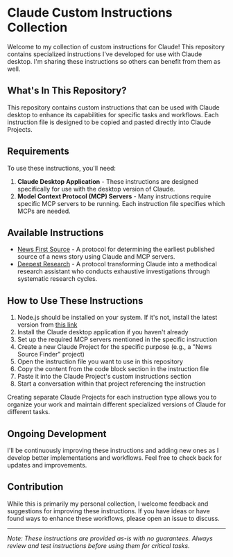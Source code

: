 # Claude Custom Instructions Collection

Welcome to my collection of custom instructions for Claude! This repository contains specialized instructions I've developed for use with Claude desktop. I'm sharing these instructions so others can benefit from them as well.

## What's In This Repository?

This repository contains custom instructions that can be used with Claude desktop to enhance its capabilities for specific tasks and workflows. Each instruction file is designed to be copied and pasted directly into Claude Projects.

## Requirements

To use these instructions, you'll need:

1. **Claude Desktop Application** - These instructions are designed specifically for use with the desktop version of Claude.
2. **Model Context Protocol (MCP) Servers** - Many instructions require specific MCP servers to be running. Each instruction file specifies which MCPs are needed.

## Available Instructions

- [News First Source](./News-First-Source.md) - A protocol for determining the earliest published source of a news story using Claude and MCP servers.
- [Deepest Research](./Deepest-Research.md) - A protocol transforming Claude into a methodical research assistant who conducts exhaustive investigations through systematic research cycles.

## How to Use These Instructions

1. Node.js should be installed on your system. If it's not, install the latest version from [this link](https://nodejs.org/en/download)
2. Install the Claude desktop application if you haven't already
3. Set up the required MCP servers mentioned in the specific instruction
4. Create a new Claude Project for the specific purpose (e.g., a "News Source Finder" project)
5. Open the instruction file you want to use in this repository
6. Copy the content from the code block section in the instruction file
7. Paste it into the Claude Project's custom instructions section
8. Start a conversation within that project referencing the instruction

Creating separate Claude Projects for each instruction type allows you to organize your work and maintain different specialized versions of Claude for different tasks.

## Ongoing Development

I'll be continuously improving these instructions and adding new ones as I develop better implementations and workflows. Feel free to check back for updates and improvements.

## Contribution

While this is primarily my personal collection, I welcome feedback and suggestions for improving these instructions. If you have ideas or have found ways to enhance these workflows, please open an issue to discuss.

---

*Note: These instructions are provided as-is with no guarantees. Always review and test instructions before using them for critical tasks.*